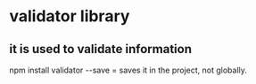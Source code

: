 # validator library

## it is used to validate information

npm install validator --save = saves it in the project, not globally.